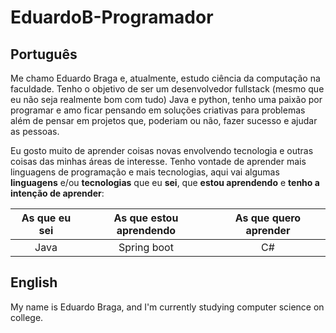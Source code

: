 # EduardoB-Programador

## Português

Me chamo Eduardo Braga e, atualmente, estudo ciência da computação na faculdade. Tenho o objetivo de ser um desenvolvedor fullstack (mesmo que eu não seja realmente bom com tudo) Java e python, tenho uma paixão por programar e amo ficar pensando em soluções criativas para problemas além de pensar em projetos que, poderiam ou não, fazer sucesso e ajudar as pessoas.

Eu gosto muito de aprender coisas novas envolvendo tecnologia e outras coisas das minhas áreas de interesse. Tenho vontade de aprender mais linguagens de programação e mais tecnologias, aqui vai algumas **linguagens** e/ou **tecnologias** que eu **sei**, que **estou aprendendo** e **tenho a intenção de aprender**:

| As que eu sei | As que estou aprendendo | As que quero aprender |
|:-------------:|:-----------------------:|:---------------------:|
|Java           | Spring boot             | C#                    |


## English

My name is Eduardo Braga, and I'm currently studying computer science on college.

